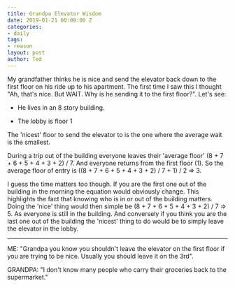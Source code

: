 ```yaml
---
title: Grandpa Elevator Wisdom
date: 2019-01-21 00:00:00 Z
categories:
- daily
tags:
- reason
layout: post
author: Ted
---
```


My grandfather thinks he is nice and send the elevator back down to the first floor on his ride up to his apartment.
The first time I saw this I thought "Ah, that's nice. But WAIT. Why is he sending it to the first floor?".
Let's see:

 - He lives in an 8 story building.

- The lobby is floor 1

The 'nicest' floor to send the elevator to is the one where the average wait is the smallest.

During a trip out of the building everyone leaves their 'average floor' (8 + 7 + 6 + 5 + 4 + 3 + 2) / 7.
And everyone returns from the first floor (1).
So the average floor of entry is ((8 + 7 + 6 + 5 + 4 + 3 + 2) / 7 + 1) / 2 => 3.

I guess the time matters too though.
If you are the first one out of the building in the morning the equation would obviously change. This highlights the fact that knowing who is in or out of the building matters. Doing the 'nice' thing would then simple be (8 + 7 + 6 + 5 + 4 + 3 + 2) / 7 => 5. As everyone is still in the building. And conversely if you think you are the last one out of the building the 'nicest' thing to do would be to simply leave the elevator in the lobby.

---


ME: "Grandpa you know you shouldn't leave the elevator on the first floor if you are trying to be nice. Usually you should leave it on the 3rd".

GRANDPA: "I don't know many people who carry their groceries back to the supermarket."
